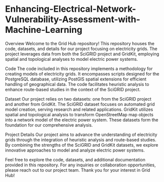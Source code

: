 # Enhancing-Electrical-Network-Vulnerability-Assessment-with-Machine-Learning
Overview
Welcome to the Grid Hub repository! This repository houses the code, datasets, and details for our project focusing on electricity grids. The project leverages data from both the SciGRID project and GridKit, employing spatial and topological analyses to model electric power systems.

Code
The code included in this repository implements a methodology for creating models of electricity grids. It encompasses scripts designed for the PostgreSQL database, utilizing PostGIS spatial extensions for efficient handling of geographical data. The code facilitates heuristic analysis to enhance route-based studies in the context of the SciGRID project.

Dataset
Our project relies on two datasets: one from the SciGRID project and another from GridKit. The SciGRID dataset focuses on automated grid model creation, serving research and related applications. GridKit utilizes spatial and topological analysis to transform OpenStreetMap map objects into a network model of the electric power system. These datasets form the foundation for our comprehensive analysis.

Project Details
Our project aims to advance the understanding of electricity grids through the integration of heuristic analysis and route-based studies. By combining the strengths of the SciGRID and GridKit datasets, we explore innovative approaches to model and analyze electric power systems.

Feel free to explore the code, datasets, and additional documentation provided in this repository. For any inquiries or collaboration opportunities, please reach out to our project team. Thank you for your interest in Grid Hub!
